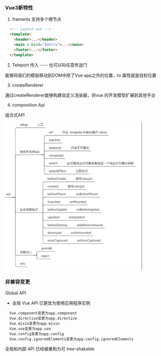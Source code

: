 ### Vue3新特性

1. framents 支持多个根节点

  ```html
    <!-- Layout.vue -->
    <template>
      <header>...</header>
      <main v-bind="$attrs">...</main>
      <footer>...</footer>
    </template>
  ```

2. Teleport 传入 ---- 也可以叫任意传送门

能够将我们的模板移动到DOM中除了Vue app之外的位置，to 属性就是目标位置

3. createRenderer

通过createRenderer能够构建自定义渲染器，将vue 的开发模型扩展到其他平台

4. composition Api

组合式API

  <img src='./img/compositionApi.jpg' width=450 />

### 非兼容变更

Global API

  - 全局 Vue API 已更改为使用应用程序实例
  ```
    Vue.component变更为app.component
    Vue.directive变更为app.directive
    Vue.mixin变更为app.mixin
    Vue.use变更为app.use
    Vue.config变更为app.config
    Vue.config.ignoredElements变更为app.config.ignoredElements
  ```
  全局和内部 API 已经被重构为可 tree-shakable